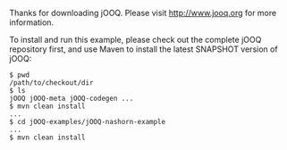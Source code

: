 Thanks for downloading jOOQ.
Please visit http://www.jooq.org for more information.

To install and run this example, please check out the complete jOOQ repository first, and use Maven to install the latest SNAPSHOT version of jOOQ:

```
$ pwd
/path/to/checkout/dir
$ ls
jOOQ jOOQ-meta jOOQ-codegen ...
$ mvn clean install
...
$ cd jOOQ-examples/jOOQ-nashorn-example
...
$ mvn clean install
```
